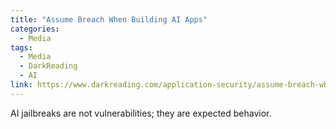 ```yaml
---
title: "Assume Breach When Building AI Apps"
categories:
  - Media
tags:
  - Media
  - DarkReading
  - AI
link: https://www.darkreading.com/application-security/assume-breach-when-building-ai-apps
---
```


AI jailbreaks are not vulnerabilities; they are expected behavior.
